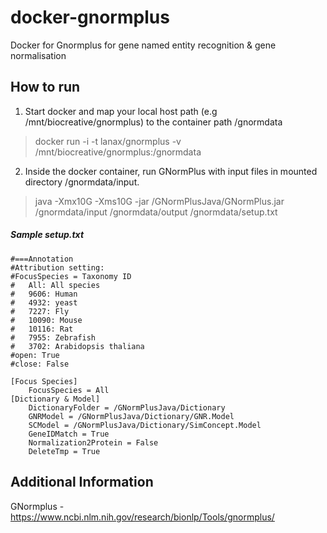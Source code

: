 
# docker-gnormplus
Docker for Gnormplus for gene named entity recognition & gene normalisation

## How to run
1. Start docker and map your local host path (e.g /mnt/biocreative/gnormplus) to the container path /gnormdata
> docker run -i -t lanax/gnormplus -v /mnt/biocreative/gnormplus:/gnormdata

2. Inside the docker container, run GNormPlus with input files in mounted directory /gnormdata/input.
> java -Xmx10G -Xms10G -jar /GNormPlusJava/GNormPlus.jar /gnormdata/input /gnormdata/output /gnormdata/setup.txt

##### Sample setup.txt
```
#===Annotation
#Attribution setting:
#FocusSpecies = Taxonomy ID
#	All: All species
#	9606: Human
#	4932: yeast
#	7227: Fly
#	10090: Mouse
#	10116: Rat
#	7955: Zebrafish
#	3702: Arabidopsis thaliana
#open: True
#close: False

[Focus Species]
	FocusSpecies = All
[Dictionary & Model]
	DictionaryFolder = /GNormPlusJava/Dictionary
	GNRModel = /GNormPlusJava/Dictionary/GNR.Model
	SCModel = /GNormPlusJava/Dictionary/SimConcept.Model
	GeneIDMatch = True
	Normalization2Protein = False
	DeleteTmp = True
```
## Additional Information
GNormplus - https://www.ncbi.nlm.nih.gov/research/bionlp/Tools/gnormplus/

